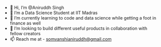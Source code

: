 - 👋 Hi, I’m @Aniruddh Singh
- 👀 I’m a Data Science Student at IIT Madras
- 🌱 I’m currently learning to code and data science while getting a foot in finance as well
- 💞️ I’m looking to build different useful products in collaboration with fellow creators
- 📫 Reach me at - somvanshianiruddh@gmail.com


